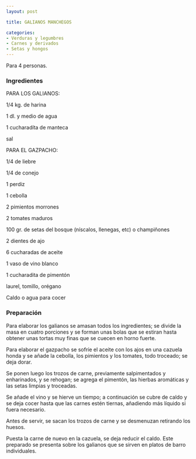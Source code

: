 ```yaml
---
layout: post

title: GALIANOS MANCHEGOS

categories:
- Verduras y legumbres
- Carnes y derivados
- Setas y hongos
---
```

Para 4 personas.

<h3>Ingredientes</h3>
PARA LOS GALIANOS:

1/4 kg. de harina

1 dl. y medio de agua

1 cucharadíta de manteca

sal

PARA EL GAZPACHO:

1/4 de liebre

1/4 de conejo

1 perdiz

1 cebolla

2 pimientos morrones

2 tomates maduros

100 gr. de setas del bosque (níscalos, llenegas, etc) o champiñones

2 dientes de ajo

6 cucharadas de aceite

1 vaso de vino blanco

1 cucharadita de pimentón

laurel, tomillo, orégano

Caldo o agua para cocer

<h3>Preparación</h3>
Para elaborar los galianos se amasan todos los ingredientes; se divide la masa en cuatro porciones y se forman unas bolas que se estiran hasta obtener unas tortas muy finas que se cuecen en horno fuerte.

Para elaborar el gazpacho se sofríe el aceite con los ajos en una cazuela honda y se añade la cebolla, los pimientos y los tomates, todo troceado; se deja dorar.

Se ponen luego los trozos de carne, previamente salpimentados y enharinados, y se rehogan; se agrega el pimentón, las hierbas aromáticas y las setas limpias y troceadas.

Se añade el vino y se hierve un tiempo; a continuación se cubre de caldo y se deja cocer hasta que las carnes estén tiernas, añadiendo más líquido si fuera necesario.

Antes de servir, se sacan los trozos de carne y se desmenuzan retirando los huesos.

Puesta la carne de nuevo en la cazuela, se deja reducir el caldo. Este preparado se presenta sobre los galianos que se sirven en platos de barro individuales.